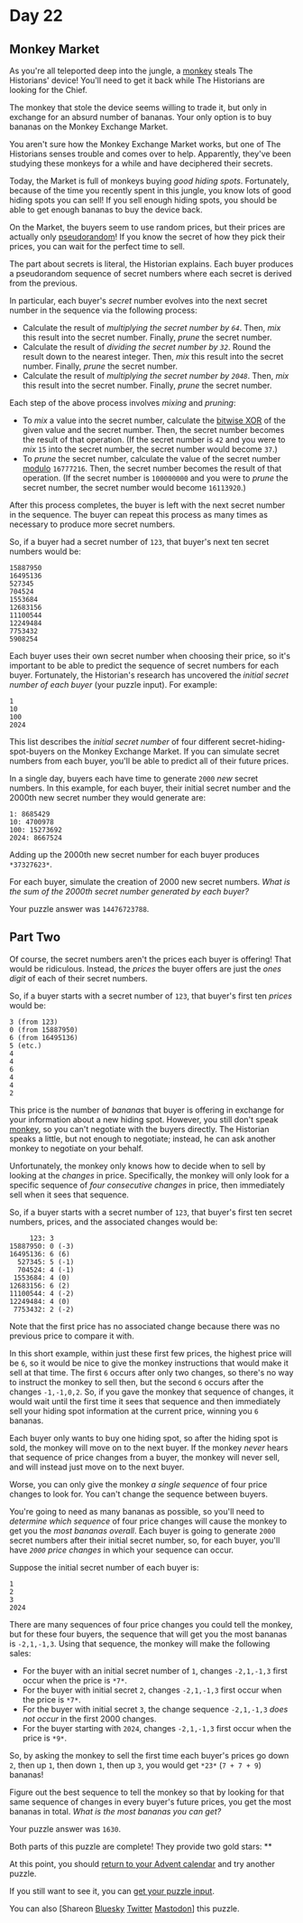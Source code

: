# Day 22

## Monkey Market

As you're all teleported deep into the jungle, a [monkey](/2022/day/11) steals
The Historians' device! You'll need to get it back while The Historians are
looking for the Chief.

The monkey that stole the device seems willing to trade it, but only in
exchange for an absurd number of bananas. Your only option is to buy bananas on
the Monkey Exchange Market.

You aren't sure how the Monkey Exchange Market works, but one of The Historians
senses trouble and comes over to help. Apparently, they've been studying these
monkeys for a while and have deciphered their secrets.

Today, the Market is full of monkeys buying *good hiding spots*. Fortunately,
because of the time you recently spent in this jungle, you know lots of good
hiding spots you can sell! If you sell enough hiding spots, you should be able
to get enough bananas to buy the device back.

On the Market, the buyers seem to use random prices, but their prices are
actually only
[pseudorandom](https://en.wikipedia.org/wiki/Pseudorandom_number_generator)! If
you know the secret of how they pick their prices, you can wait for the perfect
time to sell.

The part about secrets is literal, the Historian explains. Each buyer produces
a pseudorandom sequence of secret numbers where each secret is derived from the
previous.

In particular, each buyer's *secret* number evolves into the next secret number
in the sequence via the following process:

* Calculate the result of *multiplying the secret number by `64`*. Then, *mix*
this result into the secret number. Finally, *prune* the secret number.
* Calculate the result of *dividing the secret number by `32`*. Round the
result down to the nearest integer. Then, *mix* this result into the secret
number. Finally, *prune* the secret number.
* Calculate the result of *multiplying the secret number by `2048`*. Then,
*mix* this result into the secret number. Finally, *prune* the secret number.

Each step of the above process involves *mixing* and *pruning*:

* To *mix* a value into the secret number, calculate the [bitwise
XOR](https://en.wikipedia.org/wiki/Bitwise_operation#XOR) of the given value
and the secret number. Then, the secret number becomes the result of that
operation. (If the secret number is `42` and you were to *mix* `15` into the
secret number, the secret number would become `37`.)
* To *prune* the secret number, calculate the value of the secret number
[modulo](https://en.wikipedia.org/wiki/Modulo) `16777216`. Then, the secret
number becomes the result of that operation. (If the secret number is
`100000000` and you were to *prune* the secret number, the secret number would
become `16113920`.)

After this process completes, the buyer is left with the next secret number in
the sequence. The buyer can repeat this process as many times as necessary to
produce more secret numbers.

So, if a buyer had a secret number of `123`, that buyer's next ten secret
numbers would be:

```text
15887950
16495136
527345
704524
1553684
12683156
11100544
12249484
7753432
5908254

```

Each buyer uses their own secret number when choosing their price, so it's
important to be able to predict the sequence of secret numbers for each buyer.
Fortunately, the Historian's research has uncovered the *initial secret number
of each buyer* (your puzzle input). For example:

```text
1
10
100
2024

```

This list describes the *initial secret number* of four different
secret-hiding-spot-buyers on the Monkey Exchange Market. If you can simulate
secret numbers from each buyer, you'll be able to predict all of their future
prices.

In a single day, buyers each have time to generate `2000` *new* secret numbers.
In this example, for each buyer, their initial secret number and the 2000th new
secret number they would generate are:

```text
1: 8685429
10: 4700978
100: 15273692
2024: 8667524

```

Adding up the 2000th new secret number for each buyer produces `*37327623*`.

For each buyer, simulate the creation of 2000 new secret numbers. *What is the
sum of the 2000th secret number generated by each buyer?*

Your puzzle answer was `14476723788`.

## Part Two

Of course, the secret numbers aren't the prices each buyer is offering! That
would be ridiculous. Instead, the *prices* the buyer offers are just the *ones
digit* of each of their secret numbers.

So, if a buyer starts with a secret number of `123`, that buyer's first ten
*prices* would be:

```text
3 (from 123)
0 (from 15887950)
6 (from 16495136)
5 (etc.)
4
4
6
4
4
2

```

This price is the number of *bananas* that buyer is offering in exchange for
your information about a new hiding spot. However, you still don't speak
[monkey](/2022/day/21), so you can't negotiate with the buyers directly. The
Historian speaks a little, but not enough to negotiate; instead, he can ask
another monkey to negotiate on your behalf.

Unfortunately, the monkey only knows how to decide when to sell by looking at
the *changes* in price. Specifically, the monkey will only look for a specific
sequence of *four consecutive changes* in price, then immediately sell when it
sees that sequence.

So, if a buyer starts with a secret number of `123`, that buyer's first ten
secret numbers, prices, and the associated changes would be:

```text
     123: 3
15887950: 0 (-3)
16495136: 6 (6)
  527345: 5 (-1)
  704524: 4 (-1)
 1553684: 4 (0)
12683156: 6 (2)
11100544: 4 (-2)
12249484: 4 (0)
 7753432: 2 (-2)

```

Note that the first price has no associated change because there was no
previous price to compare it with.

In this short example, within just these first few prices, the highest price
will be `6`, so it would be nice to give the monkey instructions that would
make it sell at that time. The first `6` occurs after only two changes, so
there's no way to instruct the monkey to sell then, but the second `6` occurs
after the changes `-1,-1,0,2`. So, if you gave the monkey that sequence of
changes, it would wait until the first time it sees that sequence and then
immediately sell your hiding spot information at the current price, winning you
`6` bananas.

Each buyer only wants to buy one hiding spot, so after the hiding spot is sold,
the monkey will move on to the next buyer. If the monkey *never* hears that
sequence of price changes from a buyer, the monkey will never sell, and will
instead just move on to the next buyer.

Worse, you can only give the monkey *a single sequence* of four price changes
to look for. You can't change the sequence between buyers.

You're going to need as many bananas as possible, so you'll need to *determine
which sequence* of four price changes will cause the monkey to get you the
*most bananas overall*. Each buyer is going to generate `2000` secret numbers
after their initial secret number, so, for each buyer, you'll have *`2000`
price changes* in which your sequence can occur.

Suppose the initial secret number of each buyer is:

```text
1
2
3
2024

```

There are many sequences of four price changes you could tell the monkey, but
for these four buyers, the sequence that will get you the most bananas is
`-2,1,-1,3`. Using that sequence, the monkey will make the following sales:

* For the buyer with an initial secret number of `1`, changes `-2,1,-1,3` first
occur when the price is `*7*`.
* For the buyer with initial secret `2`, changes `-2,1,-1,3` first occur when
the price is `*7*`.
* For the buyer with initial secret `3`, the change sequence `-2,1,-1,3` *does
not occur* in the first 2000 changes.
* For the buyer starting with `2024`, changes `-2,1,-1,3` first occur when the
price is `*9*`.

So, by asking the monkey to sell the first time each buyer's prices go down
`2`, then up `1`, then down `1`, then up `3`, you would get `*23*` (`7 + 7 +
9`) bananas!

Figure out the best sequence to tell the monkey so that by looking for that
same sequence of changes in every buyer's future prices, you get the most
bananas in total. *What is the most bananas you can get?*

Your puzzle answer was `1630`.

Both parts of this puzzle are complete! They provide two gold stars: \*\*

At this point, you should [return to your Advent calendar](/2024) and try
another puzzle.

If you still want to see it, you can [get your puzzle input](22/input).

You can also [Shareon
[Bluesky](https://bsky.app/intent/compose?text=I%27ve+completed+%22Monkey+Market%22+%2D+Day+22+%2D+Advent+of+Code+2024+%23AdventOfCode+https%3A%2F%2Fadventofcode%2Ecom%2F2024%2Fday%2F22)
[Twitter](https://twitter.com/intent/tweet?text=I%27ve+completed+%22Monkey+Market%22+%2D+Day+22+%2D+Advent+of+Code+2024&url=https%3A%2F%2Fadventofcode%2Ecom%2F2024%2Fday%2F22&related=ericwastl&hashtags=AdventOfCode)
[Mastodon](javascript:void(0);)] this puzzle.
